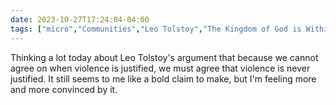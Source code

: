 ```yaml
---
date: 2023-10-27T17:24:04-04:00
tags: ["micro","Communities","Leo Tolstoy","The Kingdom of God is Within You","non-violence"]
---
```

Thinking a lot today about Leo Tolstoy's argument that because we cannot agree on when violence is justified, we must agree that violence is never justified. It still seems to me like a bold claim to make, but I'm feeling more and more convinced by it.
